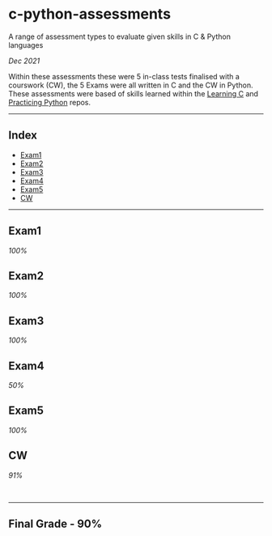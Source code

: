 # c-python-assessments
A range of assessment types to evaluate given skills in C &amp; Python languages

*Dec 2021*

Within these assessments these were 5 in-class tests finalised with a courswork (CW), the 5 Exams were all written in C and the CW in Python.
These assessments were based of skills learned within the [Learning C](https://github.com/cameronpovey/learningC) and [Practicing Python](https://github.com/cameronpovey/pythonPractice) repos.

<hr>

## Index
- [Exam1](#exam1)
- [Exam2](#exam2)
- [Exam3](#exam3)
- [Exam4](#exam4)
- [Exam5](#exam5)
- [CW](#cw)
<hr>

## Exam1
*100%*<br>

## Exam2
*100%*<br>

## Exam3
*100%*<br>

## Exam4
*50%*<br>

## Exam5
*100%*<br>

## CW
*91%*<br>

<br><hr>

## **Final Grade - 90%**